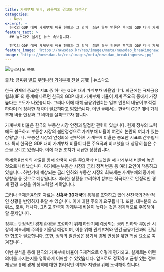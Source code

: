 ```yaml
---
title: 가계부채 위기, 금융위의 경고와 대책은?
categories:
  - News
excerpt: >
  한국의 GDP 대비 가계부채 비율 현황과 그 의미  최근 일부 언론은 한국의 GDP 대비 가계부채 비율이 국…
feature_text: >
  ## 뉴스다오 실시간 뉴스 속보입니다.

  한국의 GDP 대비 가계부채 비율 현황과 그 의미  최근 일부 언론은 한국의 GDP 대비 가계부채 비율이 국…
feature_image: 'https://newsdao.kr/res/images/meta/newsdao_breakingnews.jpg'
image: 'https://newsdao.kr/res/images/meta/newsdao_breakingnews.jpg'
---
```


![뉴스다오 속보](https://newsdao.kr/res/images/meta/newsdao_breakingnews.jpg)

<p>출처: <a href="https://newsdao.kr/4159" rel="dofollow">금융위 발표 우리나라 가계부채 진실 공개!</a> | 뉴스다오</p>

한국 경제의 중요한 지표 중 하나는 GDP 대비 가계부채 비율입니다. 최근에는 국제금융협회(IIF)의 통계에 따르면 한국의 GDP 대비 가계부채 비율이 세계 주요국 중에서 가장 높다는 보도가 나왔습니다. 그러나 이에 대해 금융위원회는 일부 언론의 내용이 부적절하다며 더 정확한 해석이 필요하다고 밝혔습니다. 이번 글에서는 한국의 GDP 대비 가계부채 비율 현황과 그 의미를 살펴보고자 합니다.

가계부채 비율은 한국의 부동산 시장 안정과 밀접한 관련이 있습니다. 현재 정부의 노력에도 불구하고 부동산 시장의 불안정성으로 가계부채 비율이 여전히 논란의 여지가 있는 상황입니다. 부동산 시장의 안정화와 관련하여 가계부채 비율은 중요한 지표로 간주됩니다. 특히 한국은 GDP 대비 가계부채 비율이 다른 주요국과 비교했을 때 상당히 높은 수준을 보이고 있습니다. 이에 대한 조치가 시급한 상황입니다.

국제금융협회의 자료를 통해 한국이 다른 주요국과 비교했을 때 가계부채 비율이 높은 것으로 나타났습니다. 여기에는 부동산 시장과 금리 정책 변동 등 여러 요인이 작용하고 있습니다. 하반기에 예상되는 금리 인하와 부동산 시장의 회복세는 가계부채의 증가에 영향을 줄 것으로 예상됩니다. 이러한 상황을 고려하여 정부는 적극적으로 안정적인 경제 환경 조성을 위해 노력할 계획입니다.

그러나 국제금융협회 자료는 **신흥국 30개국**의 통계를 포함하고 있어 선진국의 전반적인 상황을 반영하지 못할 수 있습니다. 이에 대한 주의가 요구됩니다. 또한, 대부분의 스위스, 호주, 캐나다, 그리고 한국이 가계부채 비율이 높다는 것은 경제적으로 주목해야 할 문제입니다.

정부는 안정적인 경제 환경을 조성하기 위해 하반기에 예상되는 금리 인하와 부동산 시장의 회복세에 주의를 기울일 예정이며, 이를 위해 관계부처와 민간 금융기관과의 긴밀한 협조가 필요합니다. 또한, 정책의 일관성은 장기적 경제 안정을 위한 핵심 요소로 여겨집니다.

이번 분석을 통해 한국의 가계부채 비율이 국제적으로 어떻게 평가되고, 실제로는 어떤 의미를 가지는지를 명확하게 이해할 수 있었습니다. 앞으로도 정확하고 균형 있는 정보 제공을 통해 경제 정책에 대한 합리적인 이해와 지원을 위해 노력해야 합니다.
